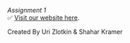 *Assignment 1*<br>
✅ [Visit our website here](https://web-development-environments-2022.github.io/206013310_302390778/).

Created By Uri Zlotkin & Shahar Kramer
